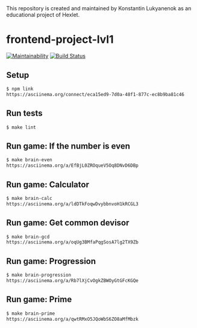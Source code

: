 ##
This repository is created and maintained by Konstantin Lukyanenok as an educational project of Hexlet.

##

# frontend-project-lvl1

[![Maintainability](https://api.codeclimate.com/v1/badges/afd6ce0d93f772a73e55/maintainability)](https://codeclimate.com/github/loukianen/frontend-project-lvl1/maintainability)
[![Build Status](https://travis-ci.org/loukianen/frontend-project-lvl1.svg?branch=master)](https://travis-ci.org/loukianen/frontend-project-lvl1)

## Setup
```sh
$ npm link
https://asciinema.org/connect/eca15ed9-7d0a-48f1-877c-ec8b9ba81c46
```
## Run tests
```sh
$ make lint
```
## Run game: If the number is even
```sh
$ make brain-even
https://asciinema.org/a/EfBjL0ZROqueV5Oq8DNvD6DBp
```
## Run game: Calculator
```sh
$ make brain-calc
https://asciinema.org/a/ldDTkFoqwDvybbnvoH1kRCGL3
```
## Run game: Get common devisor
```sh
$ make brain-gcd
https://asciinema.org/a/oqUg3BMfaPqgSosA7lg2TX9Zb
```
## Run game: Progression
```sh
$ make brain-progression
https://asciinema.org/a/Rb7lXjCvOgkZBWOyGtGFcKGQe
```
## Run game: Prime
```sh
$ make brain-prime
https://asciinema.org/a/qwtRMxO5JQoWbS6ZO8aMfMbzk
```